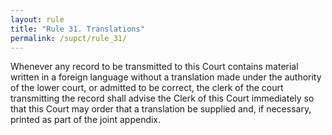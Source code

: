 ```yaml
---
layout: rule
title: "Rule 31. Translations"
permalink: /supct/rule_31/
---
```


Whenever any record to be transmitted to this Court contains material written in a foreign language without a translation made under the authority of the lower court, or admitted to be correct, the clerk of the court transmitting the record shall advise the Clerk of this Court immediately so that this Court may order that a translation be supplied and, if necessary, printed as part of the joint appendix.